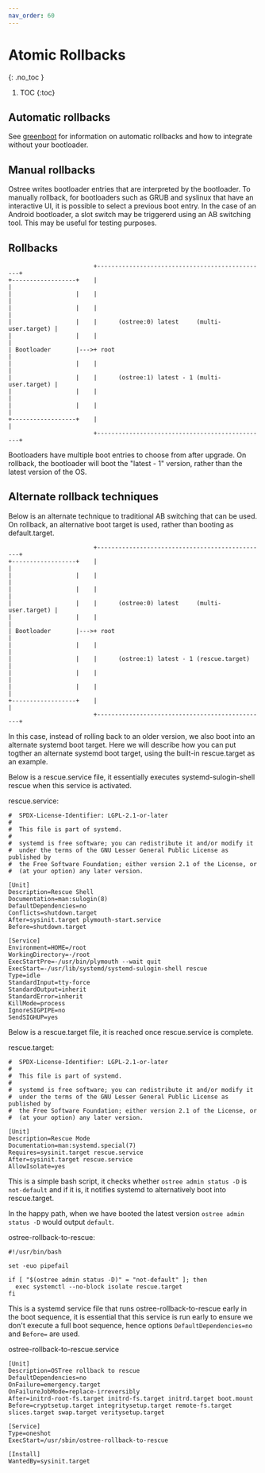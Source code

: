 ```yaml
---
nav_order: 60
---
```

<!-- SPDX-License-Identifier: (CC-BY-SA-3.0 OR GFDL-1.3-or-later) -->

# Atomic Rollbacks
{: .no_toc }

1. TOC
{:toc}

## Automatic rollbacks

See [greenboot](https://github.com/fedora-iot/greenboot/blob/main/README.md) for information on automatic rollbacks and how to integrate
without your bootloader.

## Manual rollbacks

Ostree writes bootloader entries that are interpreted by the bootloader. To
manually rollback, for bootloaders such as GRUB and syslinux that have an
interactive UI, it is possible to select a previous boot entry. In the case of
an Android bootloader, a slot switch may be triggererd using an AB switching
tool. This may be useful for testing purposes.

## Rollbacks

```
                        +------------------------------------------------+
+------------------+    |                                                |
|                  |    |                                                |
|                  |    |                                                |
|                  |    |      (ostree:0) latest     (multi-user.target) |
|                  |    |                                                |
| Bootloader       |--->+ root                                           |
|                  |    |                                                |
|                  |    |      (ostree:1) latest - 1 (multi-user.target) |
|                  |    |                                                |
|                  |    |                                                |
+------------------+    |                                                |
                        +------------------------------------------------+
```

Bootloaders have multiple boot entries to choose from after upgrade. On
rollback, the bootloader will boot the "latest - 1" version, rather than the
latest version of the OS.

## Alternate rollback techniques

Below is an alternate technique to traditional AB switching that can be used.
On rollback, an alternative boot target is used, rather than booting as
default.target.

```
                        +------------------------------------------------+
+------------------+    |                                                |
|                  |    |                                                |
|                  |    |                                                |
|                  |    |      (ostree:0) latest     (multi-user.target) |
|                  |    |                                                |
| Bootloader       |--->+ root                                           |
|                  |    |                                                |
|                  |    |      (ostree:1) latest - 1 (rescue.target)     |
|                  |    |                                                |
|                  |    |                                                |
+------------------+    |                                                |
                        +------------------------------------------------+
```

In this case, instead of rolling back to an older version, we also boot
into an alternate systemd boot target. Here we will describe how you can put
togther an alternate systemd boot target, using the built-in rescue.target as
an example.

Below is a rescue.service file, it essentially executes systemd-sulogin-shell
rescue when this service is activated.

rescue.service:

```
#  SPDX-License-Identifier: LGPL-2.1-or-later
#
#  This file is part of systemd.
#
#  systemd is free software; you can redistribute it and/or modify it
#  under the terms of the GNU Lesser General Public License as published by
#  the Free Software Foundation; either version 2.1 of the License, or
#  (at your option) any later version.

[Unit]
Description=Rescue Shell
Documentation=man:sulogin(8)
DefaultDependencies=no
Conflicts=shutdown.target
After=sysinit.target plymouth-start.service
Before=shutdown.target

[Service]
Environment=HOME=/root
WorkingDirectory=-/root
ExecStartPre=-/usr/bin/plymouth --wait quit
ExecStart=-/usr/lib/systemd/systemd-sulogin-shell rescue
Type=idle
StandardInput=tty-force
StandardOutput=inherit
StandardError=inherit
KillMode=process
IgnoreSIGPIPE=no
SendSIGHUP=yes
```

Below is a rescue.target file, it is reached once rescue.service is complete.

rescue.target:

```
#  SPDX-License-Identifier: LGPL-2.1-or-later
#
#  This file is part of systemd.
#
#  systemd is free software; you can redistribute it and/or modify it
#  under the terms of the GNU Lesser General Public License as published by
#  the Free Software Foundation; either version 2.1 of the License, or
#  (at your option) any later version.

[Unit]
Description=Rescue Mode
Documentation=man:systemd.special(7)
Requires=sysinit.target rescue.service
After=sysinit.target rescue.service
AllowIsolate=yes
```

This is a simple bash script, it checks whether `ostree admin status -D` is
`not-default` and if it is, it notifies systemd to alternatively boot into
rescue.target.

In the happy path, when we have booted the latest version
`ostree admin status -D` would output `default`.

ostree-rollback-to-rescue:

```
#!/usr/bin/bash

set -euo pipefail

if [ "$(ostree admin status -D)" = "not-default" ]; then
  exec systemctl --no-block isolate rescue.target
fi
```

This is a systemd service file that runs ostree-rollback-to-rescue early in the
boot sequence, it is essential that this service is run early to ensure we
don't execute a full boot sequence, hence options `DefaultDependencies=no` and
`Before=` are used.

ostree-rollback-to-rescue.service

```
[Unit]
Description=OSTree rollback to rescue
DefaultDependencies=no
OnFailure=emergency.target
OnFailureJobMode=replace-irreversibly
After=initrd-root-fs.target initrd-fs.target initrd.target boot.mount
Before=cryptsetup.target integritysetup.target remote-fs.target slices.target swap.target veritysetup.target

[Service]
Type=oneshot
ExecStart=/usr/sbin/ostree-rollback-to-rescue

[Install]
WantedBy=sysinit.target
```
